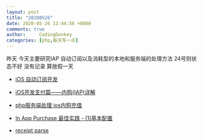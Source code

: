 ```yaml
---
layout: post
title: "20200526"
date: 2020-05-26 12:44:56 +0800
comments: true
author:     CodingDonkey
categories: [php,每天写一点]
---
```


昨天 今天主要研究IAP 自动订阅以及消耗型的本地和服务端的处理方法
24号则状态不好 没有记录 算放假一天

- [iOS 自动订阅开发](https://www.jianshu.com/p/687c34c11002)

- [iOS开发支付篇——内购(IAP)详解 ](https://www.cnblogs.com/theyouth/p/6847014.html)

- [php服务端处理 ios内购充值 ](http://www.shuchengxian.com/article/JyKFkg8bpT.html)

- [In App Purchase 最佳实践 - (1)基本配置 ](https://www.swiftcafe.io/2017/01/07/best-practice-iap/)

- [receipt parse](https://github.com/aporat/store-receipt-validator)
